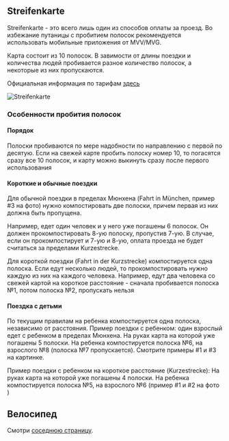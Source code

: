 
## Streifenkarte

Streifenkarte - это всего лишь один из способов оплаты за проезд. Во избежание путаницы с пробитием полосок рекомендуется использовать мобильные приложения от MVV/MVG.

Карта состоит из 10 полосок. В завимости от длины поездки и количества людей пробивается разное количество полосок, а некоторые из них пропускаются.

Официальная информация по тарифам [здесь](https://www.mvv-muenchen.de/tickets/tickets-tageskarten/streifenkarte/index.html)

![Streifenkarte](Resources/streifenkarte.png)


### Особенности пробития полосок

#### Порядок

Полоски пробиваются по мере надобности по направлению с первой по десятую. Если на свежей карте пробить полоску номер 10, то погасятся сразу все 10 полосок, и карту можно выкинуть сразу после первого использования

#### Короткие и обычные поездки

Для обычной поездки в пределах Мюнхена (Fahrt in München, пример #3 на фото) нужно компостировать две полоски, причем первая из них должна быть пропущена. 

Например, едет один человек и у него уже погашены 6 полосок. Он должен прокомпостировать 8-ую полоску, пропустив 7-ую. В случае, если он прокомпостирует и 7-ую и 8-ую, оплата проезда не будет считаться за пределами Kurzestrecke. 

Для короткой поездки (Fahrt in der Kurzstrecke) компостируется одна полоска. Если едут несколько людей, то прокомпостировать нужно каждую из них на каждого человека. Например, едут два человека со свежей картой на короткое расстояние  - сначала пробивается полоска №1, потом полоска №2, пропускать нельзя


#### Поездка с детьми

По текущим правилам на ребенка компостируется одна полоска, независимо от расстояния.
Пример поездки с ребенком: один взрослый едет с ребенком в пределах Мюнхена. На руках карта на которой уже погашены 5 полоски. На ребенка компостируется полоска №6, на взрослого №8 (полоска №7 пропускается). Смотрите примеры #1 и #3 на картинке.

Пример поездки с ребенком на короткое расстояние (Kurzestrecke): На руках карта на которой уже погашены 4 полоски. На ребенка компостируется полоска №5, на взрослого №6 (пример #1 и #2 на фото )

## Велосипед

Смотри [соседнюю страницу](<./Велосипед (Fahrrad).md#Билеты>).